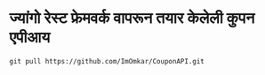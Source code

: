 # ज्यांगो रेस्ट फ्रेमवर्क वापरून तयार केलेली कुपन एपीआय 

```
git pull https://github.com/ImOmkar/CouponAPI.git
```
